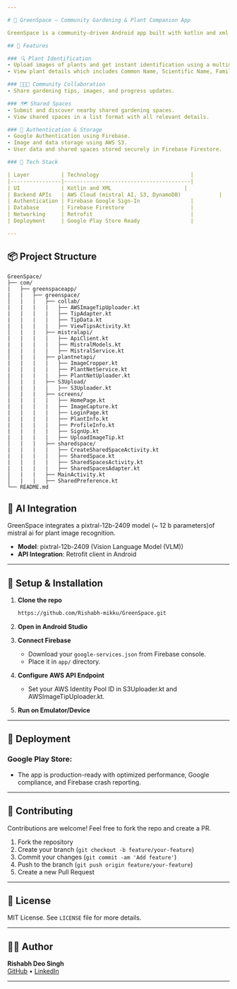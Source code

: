 ```yaml
---

# 🌱 GreenSpace – Community Gardening & Plant Companion App

GreenSpace is a community-driven Android app built with kotlin and xml that encourages urban gardening and green living. It empowers users to identify plants, share gardening tips, locate shared spaces for planting, and build a community around sustainability and green ecosystems.

## 📱 Features

### 🔍 Plant Identification
- Upload images of plants and get instant identification using a multimodal pixtral-12b-2409 of mistral ai.
- View plant details which includes Common Name, Scientific Name, Family, Native Habitat, Geographical Distribution, Physical Description, Growth Conditions (Temperature, Light, Water, Soil), Uses, Interesting Facts and Conservation Status.

### 🧑‍🤝‍🧑 Community Collaboration
- Share gardening tips, images, and progress updates.

### 🗺️ Shared Spaces
- Submit and discover nearby shared gardening spaces.
- View shared spaces in a list format with all relevant details.

### 🔐 Authentication & Storage
- Google Authentication using Firebase.
- Image and data storage using AWS S3.
- User data and shared spaces stored securely in Firebase Firestore.

### 🚀 Tech Stack

| Layer          | Technology                             |
|----------------|----------------------------------------|
| UI             | Kotlin and XML                       |
| Backend APIs   | AWS Cloud (mistral AI, S3, DynamoDB)            |
| Authentication | Firebase Google Sign-In                |
| Database       | Firebase Firestore                     |
| Networking     | Retrofit                               |
| Deployment     | Google Play Store Ready                |

---
```


## 📦 Project Structure

```
GreenSpace/
├── com/
|   ├── greenspaceapp/
|   |   ├── greenspace/
│   |   |   ├── collab/
|   |   |   |   ├── AWSImageTipUploader.kt
|   |   |   |   ├── TipAdapter.kt
|   |   |   |   ├── TipData.kt
|   |   |   |   ├── ViewTipsActivity.kt
│   |   |   ├── mistralapi/
|   |   |   |   ├── ApiClient.kt
|   |   |   |   ├── MistralModels.kt
|   |   |   |   ├── MistralService.kt
│   |   |   ├── plantnetapi/
|   |   |   |   ├── ImageCropper.kt
|   |   |   |   ├── PlantNetService.kt
|   |   |   |   ├── PlantNetUploader.kt
│   |   |   ├── S3Upload/
|   |   |   |   ├── S3Uploader.kt
│   |   |   ├── screens/
|   |   |   |   ├── HomePage.kt
|   |   |   |   ├── ImageCapture.kt
|   |   |   |   ├── LoginPage.kt
|   |   |   |   ├── PlantInfo.kt
|   |   |   |   ├── ProfileInfo.kt
|   |   |   |   ├── SignUp.kt
|   |   |   |   ├── UploadImageTip.kt
│   |   |   ├── sharedspace/
|   |   |   |   ├── CreateSharedSpaceActivity.kt
|   |   |   |   ├── SharedSpace.kt
|   |   |   |   ├── SharedSpacesActivity.kt
|   |   |   |   ├── SharedSpacesAdapter.kt
│   |   |   ├── MainActivity.kt
│   |   |   ├── SharedPreference.kt
└── README.md
```

## 🧠 AI Integration

GreenSpace integrates a pixtral-12b-2409 model (~ 12 b parameters)of mistral ai for plant image recognition.

- **Model**: pixtral-12b-2409 (Vision Language Model (VLM))
- **API Integration**: Retrofit client in Android

---

## 🔧 Setup & Installation

1. **Clone the repo**
   ```bash
   https://github.com/Rishabh-mikku/GreenSpace.git
   ```

2. **Open in Android Studio**

3. **Connect Firebase**
   - Download your `google-services.json` from Firebase console.
   - Place it in `app/` directory.

4. **Configure AWS API Endpoint**
   - Set your AWS Identity Pool ID in S3Uploader.kt and AWSImageTipUploader.kt.

5. **Run on Emulator/Device**

---

## 🚀 Deployment

### Google Play Store:
- The app is production-ready with optimized performance, Google compliance, and Firebase crash reporting.

---

## 🤝 Contributing

Contributions are welcome! Feel free to fork the repo and create a PR.

1. Fork the repository
2. Create your branch (`git checkout -b feature/your-feature`)
3. Commit your changes (`git commit -am 'Add feature'`)
4. Push to the branch (`git push origin feature/your-feature`)
5. Create a new Pull Request

---

## 📜 License

MIT License. See `LICENSE` file for more details.

---

## 👨‍💻 Author

**Rishabh Deo Singh**  
[GitHub](https://github.com/Rishabh-mikku) • [LinkedIn](https://linkedin.com/in/rishabh-swe)

---

```
